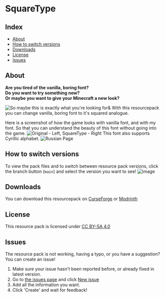 # SquareType

## Index

* [About](#about)
* [How to switch versions](#how-to-switch-versions)
* [Downloads](#downloads)
* [License](#license)
* [Issues](#issues)

## About

**Are you tired of the vanilla, boring font?\
Do you want to try something new?\
Or maybe you want to give your Minecraft a new look?**

![So maybe this is exactly what you're looking for&](https://i.imgur.com/QfLMUMI.png)
With this resourcepack you can change vanilla, boring font to it's squared analogue.

Here is a screenshot of how the game looks with vanilla font, and with my font. So that you can understand the beauty of this font without going into the game.
![Original - Left, SquareType - Right](https://i.imgur.com/Rnb5WQI.png)
This font also supports Cyrillic alphabet.
![Russian Page](https://i.imgur.com/q34kvpq.png)

## How to switch versions
To view the pack files and to switch between resource pack versions, click the branch button (`main`) and select the version you want to see!
![image](https://github.com/user-attachments/assets/36651b83-6348-4a73-9f0b-648e3a83cca4)

## Downloads

You can download this resourcepack on [CurseForge](https://www.curseforge.com/minecraft/texture-packs/squaretype) or [Modrinth](https://modrinth.com/resourcepack/squaretype)

## License

This resource pack is licensed under [CC BY-SA 4.0](https://creativecommons.org/licenses/by-sa/4.0/)

## Issues

The resource pack is not working, having a typo, or you have a suggestion? You can create an issue!
1. Make sure your issue hasn't been reported before, or already fixed in latest version.
2. Go to [the issues page](https://github.com/CLSTR1/SquareType/issues) and click [New issue](https://github.com/CLSTR1/SquareType/issues/new)
3. Add all the information you want.
4. Click 'Create' and wait for feedback!
